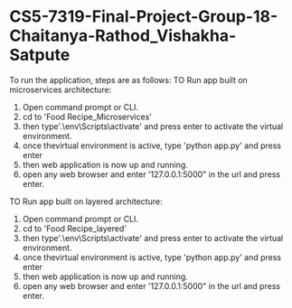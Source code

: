 # CS5-7319-Final-Project-Group-18-Chaitanya-Rathod_Vishakha-Satpute
To run the application, steps are as follows:
TO Run app built on microservices architecture:
1. Open command prompt or CLI.
2. cd to 'Food Recipe_Microservices'
3. then type'.\env\Scripts\activate' and press enter to activate the virtual environment.
4. once thevirtual environment is active, type 'python app.py' and press enter
5. then web application is now up and running.
6. open any web browser and enter '127.0.0.1:5000" in the url and  press enter.

TO Run app built on layered architecture:
1. Open command prompt or CLI.
2. cd to 'Food Recipe_layered'
3. then type'.\env\Scripts\activate' and press enter to activate the virtual environment.
4. once thevirtual environment is active, type 'python app.py' and press enter
5. then web application is now up and running.
6. open any web browser and enter '127.0.0.1:5000" in the url and  press enter.
